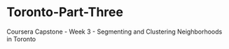 # Toronto-Part-Three
Coursera Capstone - Week 3 - Segmenting and Clustering Neighborhoods in Toronto 
